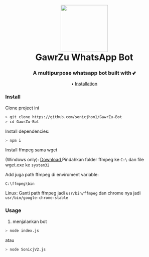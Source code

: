 <h1 align="center">
<!-- ALL-CONTRIBUTORS-BADGE:START - Do not remove or modify this section -->
<!-- ALL-CONTRIBUTORS-BADGE:END -->

  <br>
  <a href="https://github.com/fdciabdul/InsideHeartz-WhatsApp-Bot"><img src="https://telegra.ph/file/403ab70e865577ceb0383.png" width="150" height=150"></a>
  <br>
  GawrZu WhatsApp Bot
  <br>
</h1>
 <h3 align=center>A multipurpose whatsapp bot built with 💕</h3>

<p align="center">
  •
  <a href="#install">Installation</a>
  </p>

### Install

Clone project ini

```bash
> git clone https://github.com/sonicjhon1/GawrZu-Bot
> cd GawrZu-Bot

```

Install dependencies:

```bash
> npm i
```
Install ffmpeg sama wget 

(Windows only):
<a href="https://drive.google.com/file/d/1SugE8vjfOyyW3VTRqsxlW_GJh6EKQ19X/view?usp=drivesdk"> Download </a>
Pindahkan folder ffmpeg ke `C:\` dan file wget.exe ke `system32`

Add juga path ffmpeg di enviroment variable:
```batch
C:\ffmpeg\bin
```

Linux:
Ganti path ffmpeg jadi `usr/bin/ffmpeg` dan chrome nya jadi `usr/bin/google-chrome-stable`

### Usage
1. menjalankan bot

```bash
> node index.js
```

atau

```bash
> node SonicjV2.js
```


<!-- markdownlint-enable -->
<!-- prettier-ignore-end -->
<!-- ALL-CONTRIBUTORS-LIST:END -->

